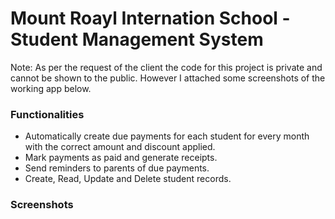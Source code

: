 # Mount Roayl Internation School - Student Management System
Note: As per the request of the client the code for this project is private and cannot be shown to the public. However I attached some screenshots of the working app below.


### Functionalities
- Automatically create due payments for each student for every month with the correct amount and discount applied.
- Mark payments as paid and generate receipts.
- Send reminders to parents of due payments.
- Create, Read, Update and  Delete student records.


### Screenshots
